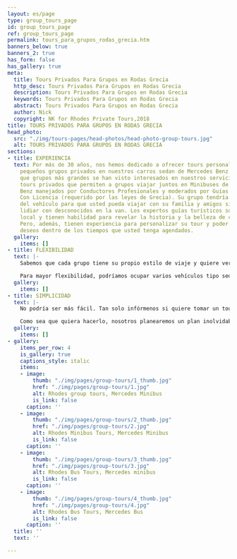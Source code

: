 ```yaml
---
layout: es/page
type: group_tours_page
id: group_tours_page
ref: group_tours_page
permalink: tours_para_grupos_rodas_grecia.htm
banners_below: true
banners_2: true
has_form: false
has_gallery: true
meta:
  title: Tours Privados Para Grupos en Rodas Grecia
  http_desc: Tours Privados Para Grupos en Rodas Grecia
  description: Tours Privados Para Grupos en Rodas Grecia
  keywords: Tours Privados Para Grupos en Rodas Grecia
  abstract: Tours Privados Para Grupos en Rodas Grecia
  author: Nick
  copyright: NK for Rhodes Private Tours,2018
title: TOURS PRIVADOS PARA GRUPOS EN RODAS GRECIA
head_photo:
  src: "./img/tours-pages/head-photos/head-photo-group-tours.jpg"
  alt: TOURS PRIVADOS PARA GRUPOS EN RODAS GRECIA
sections:
- title: EXPERIENCIA
  text: Por más de 30 años, nos hemos dedicado a ofrecer tours personalizados para
    pequeños grupos privados en nuestros carros sedan de Mercedes Benz. En vista de
    que grupos más grandes se han visto interesados en nuestros servicios, hemos diseñado
    tours privados que permiten a grupos viajar juntos en Minibuses de lujo de Mercedes
    Benz manejados por Conductores Profesionales y moderados por Guías Turísticos
    Con Licencia (requerido por las leyes de Grecia). Su grupo tendría uso exclusivo
    del vehículo para que usted pueda viajar con su familia y amigos sin tener que
    lidiar con desconocidos en la van. Los expertos guías turísticos son de origen
    local y tienen habilidad para revelar la historia y la belleza de cada lugar visitado.
    Pero, además, tienen experiencia para personalizar su tour y poder cumplir sus
    deseos dentro de los tiempos que usted tenga agendados.
  gallery:
    items: []
- title: FLEXIBILIDAD
  text: |-
    Sabemos que cada grupo tiene su propio estilo de viaje y quiere ver cosas distintas. Le ofrecemos la oportunidad de ser flexibles con su itinerario, vehículo, y tiempo. Usted puede elegir cualquier tour que esté disponible en nuestra página web donde hemos hecho todo el trabajo por usted. Estos tours abarcan los sitios y vistas más importantes de la isla. O, si lo desea, puede simplemente informarnos qué desea ver y hacer y nosotros planearemos un tour especial solo para usted y su grupo. Personalizaríamos los sitios que usted quiere visitar y seleccionaríamos los vehículos (o vehículo) más apropiados para albergar a su grupo.

    Para mayor flexibilidad, podríamos ocupar varios vehículos tipo sedan de Mercedes Benz para su grupo. Si alguien en su grupo quiere ir a nadar, o le encanta ir de compras, o necesita terminar el tour antes que los demás, podríamos cambiar los vehículos y cumplir esa agenda. Si usted tiene un adulto mayor en su grupo quién no puede lidiar con algunos sitios tan rápido como los demás, podemos seguir acompañándole mientras el resto del grupo visita otro sitio con un ritmo más veloz.
  gallery:
    items: []
- title: SIMPLICIDAD
  text: |-
    No podría ser más fácil. Tan solo infórmenos si quiere tomar un tour estándar o si tiene una lista de cosas especiales en mente. Luego, díganos cuántas personas hay en su grupo. Modificaremos cualquier tour para atender sus necesidades, y asignaremos el mejor vehículo o flota para acomodar su tamaño de grupo y maximizar su corto tiempo en la isla.

    Como sea que quiera hacerlo, nosotros planearemos un plan inolvidable para usted. Aproveche nuestra experiencia y creatividad. Estaríamos encantados de discutir sus requerimientos y diseñar un tour que sea perfecto para su grupo (así sea grande o pequeño). No dude en contactarnos, y nosotros nos encargaremos del resto.
  gallery:
    items: []
- gallery:
    items_per_row: 4
    is_gallery: true
    captions_style: italic
    items:
    - image:
        thumb: "./img/pages/group-tours/1_thumb.jpg"
        href: "./img/pages/group-tours/1.jpg"
        alt: Rhodes group tours, Mercedes Minibus
        is_link: false
      caption: ''
    - image:
        thumb: "./img/pages/group-tours/2_thumb.jpg"
        href: "./img/pages/group-tours/2.jpg"
        alt: Rhodes Minibus Tours, Mercedes Minibus
        is_link: false
      caption: ''
    - image:
        thumb: "./img/pages/group-tours/3_thumb.jpg"
        href: "./img/pages/group-tours/3.jpg"
        alt: Rhodes Bus Tours, Mercedes minibus
        is_link: false
      caption: ''
    - image:
        thumb: "./img/pages/group-tours/4_thumb.jpg"
        href: "./img/pages/group-tours/4.jpg"
        alt: Rhodes Bus Tours, Mercedes Bus
        is_link: false
      caption: ''
  title: ''
  text: ''

---
```


